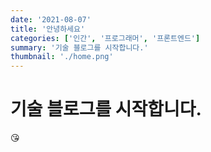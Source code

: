 ```yaml
---
date: '2021-08-07'
title: '안녕하세요'
categories: ['인간', '프로그래머', '프론트엔드']
summary: '기술 블로그를 시작합니다.'
thumbnail: './home.png'
---
```


# 기술 블로그를 시작합니다.

😘
